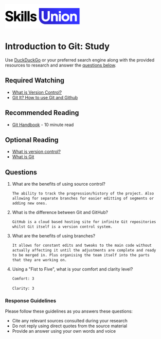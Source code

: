 [<img src="assets/images/su-logo.png" alt="Skills Union Logo" height="80px" />](https://www.skillsunion.com/)
# Introduction to Git: Study

Use [DuckDuckGo](https://duckduckgo.com/) or your preferred search engine along with the provided resources to research and answer the [questions below](#questions).

## Required Watching

- [What is Version Control?](https://www.youtube.com/watch?v=xQujH0ElTUg)
- [Git It? How to use Git and Github](https://www.youtube.com/watch?v=HkdAHXoRtos)

## Recommended Reading

- [Git Handbook](https://guides.github.com/introduction/git-handbook/) - 10 minute read

## Optional Reading

- [What is version control?](https://www.atlassian.com/git/tutorials/what-is-version-control)
- [What is Git](https://www.atlassian.com/git/tutorials/what-is-git)

## Questions

1. What are the benefits of using source control?

    ```
    The ability to track the progression/history of the project. Also allowing for separate branches for easier editting of segments or adding new ones.
    ```

1. What is the difference between Git and GitHub?

    ```
    GitHub is a cloud based hosting site for infinite Git repositories whilst Git itself is a version control system.
    ```

1. What are the benefits of using branches?

    ```
    It allows for constant edits and tweaks to the main code without actually affecting it until the adjustments are complete and ready to be merged in. Plus organising the team itself into the parts that they are working on.
    ```

1. Using a "Fist to Five", what is your comfort and clarity level?

    ```
    Comfort: 3

    Clarity: 3
    ```

### Response Guidelines

Please follow these guidelines as you answers these questions:

- Cite any relevant sources consulted during your research
- Do not reply using direct quotes from the source material
- Provide an answer using your own words and voice
